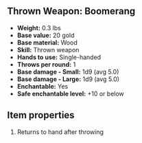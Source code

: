 ## Thrown Weapon: Boomerang

- **Weight:** 0.3 lbs
- **Base value:** 20 gold
- **Base material:** Wood
- **Skill:** Thrown weapon
- **Hands to use:** Single-handed
- **Throws per round:** 1
- **Base damage - Small:** 1d9 (avg 5.0)
- **Base damage - Large:** 1d9 (avg 5.0)
- **Enchantable:** Yes
- **Safe enchantable level:** +10 or below

## Item properties

1. Returns to hand after throwing
